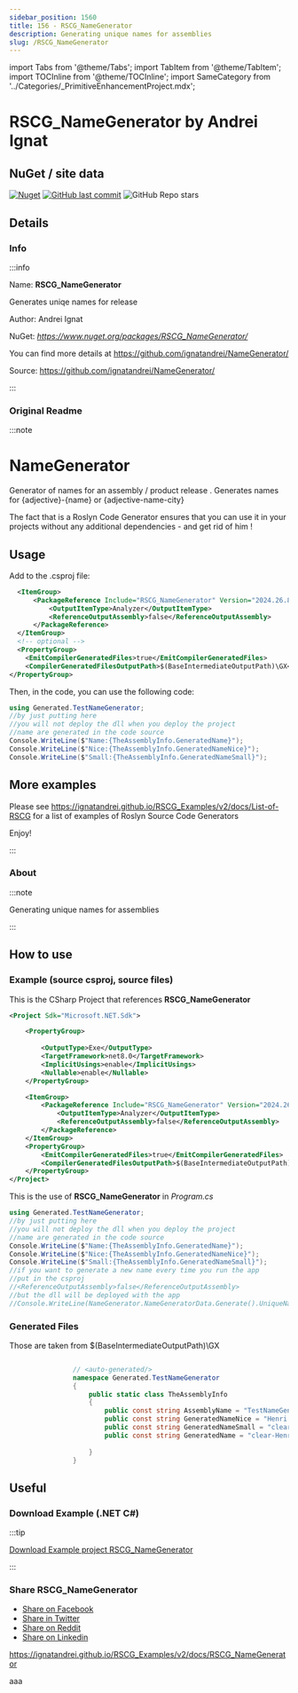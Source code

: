 ```yaml
---
sidebar_position: 1560
title: 156 - RSCG_NameGenerator
description: Generating unique names for assemblies
slug: /RSCG_NameGenerator
---
```

import Tabs from '@theme/Tabs';
import TabItem from '@theme/TabItem';
import TOCInline from '@theme/TOCInline';
import SameCategory from '../Categories/_PrimitiveEnhancementProject.mdx';

# RSCG_NameGenerator  by Andrei Ignat


<TOCInline toc={toc}  />

## NuGet / site data
[![Nuget](https://img.shields.io/nuget/dt/RSCG_NameGenerator?label=RSCG_NameGenerator)](https://www.nuget.org/packages/RSCG_NameGenerator/)
[![GitHub last commit](https://img.shields.io/github/last-commit/ignatandrei/NameGenerator?label=updated)](https://github.com/ignatandrei/NameGenerator/)
![GitHub Repo stars](https://img.shields.io/github/stars/ignatandrei/NameGenerator?style=social)

## Details

### Info
:::info

Name: **RSCG_NameGenerator**

Generates uniqe names for release

Author: Andrei Ignat

NuGet: 
*https://www.nuget.org/packages/RSCG_NameGenerator/*   


You can find more details at https://github.com/ignatandrei/NameGenerator/

Source: https://github.com/ignatandrei/NameGenerator/

:::

### Original Readme
:::note

# NameGenerator

Generator of names for an assembly /  product release . Generates names  for {adjective}-{name} or {adjective-name-city} 

The fact that is a Roslyn Code Generator ensures that you can use it in your projects without any additional dependencies - and get rid of him !

## Usage

Add to the .csproj file:

```xml
  <ItemGroup>
	  <PackageReference Include="RSCG_NameGenerator" Version="2024.26.8.2002" >
		  <OutputItemType>Analyzer</OutputItemType>
		  <ReferenceOutputAssembly>false</ReferenceOutputAssembly>
	  </PackageReference>
  </ItemGroup>
  <!-- optional -->
  <PropertyGroup>
	<EmitCompilerGeneratedFiles>true</EmitCompilerGeneratedFiles>
	<CompilerGeneratedFilesOutputPath>$(BaseIntermediateOutputPath)\GX</CompilerGeneratedFilesOutputPath>
</PropertyGroup>
```

Then, in the code, you can use the following code:

```csharp
using Generated.TestNameGenerator;
//by just putting here
//you will not deploy the dll when you deploy the project
//name are generated in the code source
Console.WriteLine($"Name:{TheAssemblyInfo.GeneratedName}");
Console.WriteLine($"Nice:{TheAssemblyInfo.GeneratedNameNice}");
Console.WriteLine($"Small:{TheAssemblyInfo.GeneratedNameSmall}");
```


## More examples

Please see https://ignatandrei.github.io/RSCG_Examples/v2/docs/List-of-RSCG for a list of examples of Roslyn Source Code Generators

Enjoy!

:::

### About
:::note

Generating unique names for assemblies


:::

## How to use

### Example (source csproj, source files)

<Tabs>

<TabItem value="csproj" label="CSharp Project">

This is the CSharp Project that references **RSCG_NameGenerator**
```xml showLineNumbers {12}
<Project Sdk="Microsoft.NET.Sdk">

	<PropertyGroup>
	
		<OutputType>Exe</OutputType>
		<TargetFramework>net8.0</TargetFramework>
		<ImplicitUsings>enable</ImplicitUsings>
		<Nullable>enable</Nullable>
	</PropertyGroup>

	<ItemGroup>
		<PackageReference Include="RSCG_NameGenerator" Version="2024.26.8.2002" >
			<OutputItemType>Analyzer</OutputItemType>
			<ReferenceOutputAssembly>false</ReferenceOutputAssembly>
		</PackageReference>
	</ItemGroup>
	<PropertyGroup>
		<EmitCompilerGeneratedFiles>true</EmitCompilerGeneratedFiles>
		<CompilerGeneratedFilesOutputPath>$(BaseIntermediateOutputPath)\GX</CompilerGeneratedFilesOutputPath>
	</PropertyGroup>
</Project>

```

</TabItem>

  <TabItem value="D:\gth\RSCG_Examples\v2\rscg_examples\RSCG_NameGenerator\src\TestNameGenerator\Program.cs" label="Program.cs" >

  This is the use of **RSCG_NameGenerator** in *Program.cs*

```csharp showLineNumbers 
using Generated.TestNameGenerator;
//by just putting here
//you will not deploy the dll when you deploy the project
//name are generated in the code source
Console.WriteLine($"Name:{TheAssemblyInfo.GeneratedName}");
Console.WriteLine($"Nice:{TheAssemblyInfo.GeneratedNameNice}");
Console.WriteLine($"Small:{TheAssemblyInfo.GeneratedNameSmall}");
//if you want to generate a new name every time you run the app
//put in the csproj
//<ReferenceOutputAssembly>false</ReferenceOutputAssembly>
//but the dll will be deployed with the app
//Console.WriteLine(NameGenerator.NameGeneratorData.Generate().UniqueNameLong);
```
  </TabItem>

</Tabs>

### Generated Files

Those are taken from $(BaseIntermediateOutputPath)\GX

<Tabs>


<TabItem value="D:\gth\RSCG_Examples\v2\rscg_examples\RSCG_NameGenerator\src\TestNameGenerator\obj\GX\NameGenerator\NameGenerator.NameGen\TheAssemblyInfo.g.cs" label="TheAssemblyInfo.g.cs" >


```csharp showLineNumbers 

                // <auto-generated/>
                namespace Generated.TestNameGenerator
                {
                    public static class TheAssemblyInfo
                    {
                        public const string AssemblyName = "TestNameGenerator";
                        public const string GeneratedNameNice = "Henri Bergson is feeling clear in Dhaka";
                        public const string GeneratedNameSmall = "clear-Henri Bergson";
                        public const string GeneratedName = "clear-Henri Bergson-Dhaka";
                        
                    }
                }
```

  </TabItem>


</Tabs>

## Useful

### Download Example (.NET  C#)

:::tip

[Download Example project RSCG_NameGenerator ](/sources/RSCG_NameGenerator.zip)

:::


### Share RSCG_NameGenerator 

<ul>
  <li><a href="https://www.facebook.com/sharer/sharer.php?u=https%3A%2F%2Fignatandrei.github.io%2FRSCG_Examples%2Fv2%2Fdocs%2FRSCG_NameGenerator&quote=RSCG_NameGenerator" title="Share on Facebook" target="_blank">Share on Facebook</a></li>
  <li><a href="https://twitter.com/intent/tweet?source=https%3A%2F%2Fignatandrei.github.io%2FRSCG_Examples%2Fv2%2Fdocs%2FRSCG_NameGenerator&text=RSCG_NameGenerator:%20https%3A%2F%2Fignatandrei.github.io%2FRSCG_Examples%2Fv2%2Fdocs%2FRSCG_NameGenerator" target="_blank" title="Tweet">Share in Twitter</a></li>
  <li><a href="http://www.reddit.com/submit?url=https%3A%2F%2Fignatandrei.github.io%2FRSCG_Examples%2Fv2%2Fdocs%2FRSCG_NameGenerator&title=RSCG_NameGenerator" target="_blank" title="Submit to Reddit">Share on Reddit</a></li>
  <li><a href="http://www.linkedin.com/shareArticle?mini=true&url=https%3A%2F%2Fignatandrei.github.io%2FRSCG_Examples%2Fv2%2Fdocs%2FRSCG_NameGenerator&title=RSCG_NameGenerator&summary=&source=https%3A%2F%2Fignatandrei.github.io%2FRSCG_Examples%2Fv2%2Fdocs%2FRSCG_NameGenerator" target="_blank" title="Share on LinkedIn">Share on Linkedin</a></li>
</ul>

https://ignatandrei.github.io/RSCG_Examples/v2/docs/RSCG_NameGenerator

aaa
<SameCategory />

